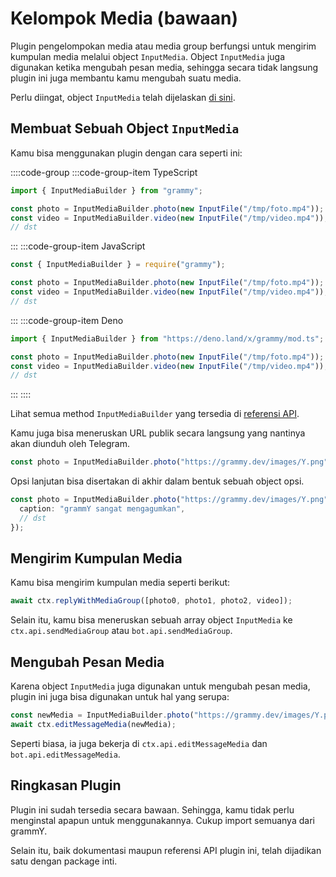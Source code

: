 # Kelompok Media (bawaan)

Plugin pengelompokan media atau media group berfungsi untuk mengirim kumpulan media melalui object `InputMedia`.
Object `InputMedia` juga digunakan ketika mengubah pesan media, sehingga secara tidak langsung plugin ini juga membantu kamu mengubah suatu media.

Perlu diingat, object `InputMedia` telah dijelaskan [di sini](https://core.telegram.org/bots/api#inputmedia).

## Membuat Sebuah Object `InputMedia`

Kamu bisa menggunakan plugin dengan cara seperti ini:

::::code-group
:::code-group-item TypeScript

```ts
import { InputMediaBuilder } from "grammy";

const photo = InputMediaBuilder.photo(new InputFile("/tmp/foto.mp4"));
const video = InputMediaBuilder.video(new InputFile("/tmp/video.mp4"));
// dst
```

:::
:::code-group-item JavaScript

```js
const { InputMediaBuilder } = require("grammy");

const photo = InputMediaBuilder.photo(new InputFile("/tmp/foto.mp4"));
const video = InputMediaBuilder.video(new InputFile("/tmp/video.mp4"));
// dst
```

:::
:::code-group-item Deno

```ts
import { InputMediaBuilder } from "https://deno.land/x/grammy/mod.ts";

const photo = InputMediaBuilder.photo(new InputFile("/tmp/foto.mp4"));
const video = InputMediaBuilder.video(new InputFile("/tmp/video.mp4"));
// dst
```

:::
::::

Lihat semua method `InputMediaBuilder` yang tersedia di [referensi API](https://deno.land/x/grammy/mod.ts?s=InputMediaBuilder).

Kamu juga bisa meneruskan URL publik secara langsung yang nantinya akan diunduh oleh Telegram.

```ts
const photo = InputMediaBuilder.photo("https://grammy.dev/images/Y.png");
```

Opsi lanjutan bisa disertakan di akhir dalam bentuk sebuah object opsi.

```ts
const photo = InputMediaBuilder.photo("https://grammy.dev/images/Y.png", {
  caption: "grammY sangat mengagumkan",
  // dst
});
```

## Mengirim Kumpulan Media

Kamu bisa mengirim kumpulan media seperti berikut:

```ts
await ctx.replyWithMediaGroup([photo0, photo1, photo2, video]);
```

Selain itu, kamu bisa meneruskan sebuah array object `InputMedia` ke `ctx.api.sendMediaGroup` atau `bot.api.sendMediaGroup`.

## Mengubah Pesan Media

Karena object `InputMedia` juga digunakan untuk mengubah pesan media, plugin ini juga bisa digunakan untuk hal yang serupa:

```ts
const newMedia = InputMediaBuilder.photo("https://grammy.dev/images/Y.png");
await ctx.editMessageMedia(newMedia);
```

Seperti biasa, ia juga bekerja di `ctx.api.editMessageMedia` dan `bot.api.editMessageMedia`.

## Ringkasan Plugin

Plugin ini sudah tersedia secara bawaan.
Sehingga, kamu tidak perlu menginstal apapun untuk menggunakannya.
Cukup import semuanya dari grammY.

Selain itu, baik dokumentasi maupun referensi API plugin ini, telah dijadikan satu dengan package inti.
